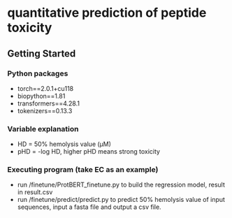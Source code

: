 # quantitative prediction of peptide toxicity

## Getting Started

### Python packages

* torch==2.0.1+cu118
* biopython==1.81
* transformers==4.28.1
* tokenizers==0.13.3
### Variable explanation 
* HD = 50% hemolysis value (μM)
* pHD = -log HD, higher pHD means strong toxicity
### Executing program (take EC as an example)
* run /finetune/ProtBERT_finetune.py to build the regression model, result in result.csv
* run /finetune/predict/predict.py to predict 50% hemolysis value of input sequences, input a fasta file and output a csv file.
